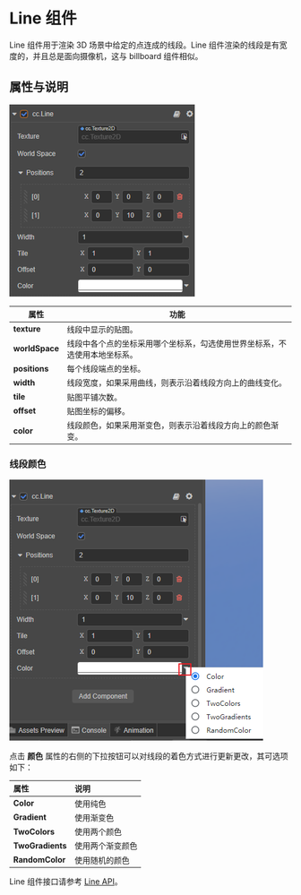 # Line 组件

Line 组件用于渲染 3D 场景中给定的点连成的线段。Line 组件渲染的线段是有宽度的，并且总是面向摄像机，这与 billboard 组件相似。

## 属性与说明

![line-component](./line/line-component.png)

属性| 功能
---|---
**texture**    | 线段中显示的贴图。
**worldSpace** | 线段中各个点的坐标采用哪个坐标系，勾选使用世界坐标系，不选使用本地坐标系。
**positions**  | 每个线段端点的坐标。
**width**      | 线段宽度，如果采用曲线，则表示沿着线段方向上的曲线变化。
**tile**       | 贴图平铺次数。
**offset**     | 贴图坐标的偏移。
**color**      | 线段颜色，如果采用渐变色，则表示沿着线段方向上的颜色渐变。

### 线段颜色

![line-color](./line/line-color.png)

点击 **颜色** 属性的右侧的下拉按钮可以对线段的着色方式进行更新更改，其可选项如下：

| 属性 | 说明 |
| :-- | :-- |
| **Color** |  使用纯色 |
| **Gradient** | 使用渐变色 |
| **TwoColors**  | 使用两个颜色 |
| **TwoGradients** | 使用两个渐变颜色 |
| **RandomColor** | 使用随机的颜色 |

Line 组件接口请参考 [Line API](__APIDOC__/zh/class/Line)。
